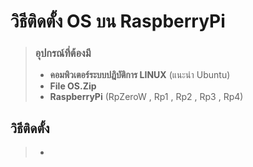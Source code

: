 # วิธีติดตั้ง OS บน RaspberryPi
> ### อุปกรณ์ที่ต้องมี
> - **คอมพิวเตอร์ระบบปฎิบัติการ LINUX** (แนะนำ Ubuntu)
> - **File OS.Zip**
> - **RaspberryPi** (RpZeroW , Rp1 , Rp2 , Rp3 , Rp4)

## วิธีติดตั้ง 
> - 
